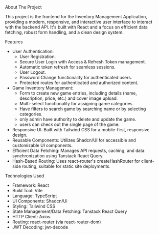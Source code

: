About The Project


This project is the frontend for the Inventory Management Application, providing a modern, responsive, and interactive user interface to interact with the backend API. It's built with React and a focus on efficient data fetching, robust form handling, and a clean design system.

Features

- User Authentication:
	- User Registration.
	- Secure User Login with Access & Refresh Token management.
	- Automatic token refresh for seamless sessions.
	- User Logout.
	- Password Change functionality for authenticated users.
	- Protected routes for authenticated and authorized content.
- Game Inventory Management:
	- Form to create new game entries, including details (name, description, price, etc.) and cover image upload.
	- Multi-select functionality for assigning game categories.
	- Have filters to search game by searching name or by selecting categories.
  - only admin have authority to delete and update the game.
  - users can check out the single page of the game.
- Responsive UI: Built with Tailwind CSS for a mobile-first, responsive design.
- Reusable Components: Utilizes Shadcn/UI for accessible and customizable UI components.
- Efficient Data Fetching: Manages API requests, caching, and data synchronization using Tanstack React Query.
- Hash-Based Routing: Uses react-router's createHashRouter for client-side routing, suitable for static site deployments.

Technologies Used

- Framework: React
- Build Tool: Vite
- Language: TypeScript
- UI Components: Shadcn/UI
- Styling: Tailwind CSS
- State Management/Data Fetching: Tanstack React Query
- HTTP Client: Axios
- Routing: react-router (via react-router-dom)
- JWT Decoding: jwt-decode
